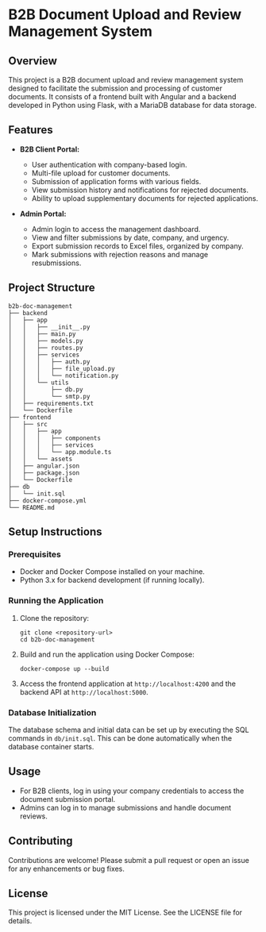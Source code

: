 # B2B Document Upload and Review Management System

## Overview
This project is a B2B document upload and review management system designed to facilitate the submission and processing of customer documents. It consists of a frontend built with Angular and a backend developed in Python using Flask, with a MariaDB database for data storage.

## Features
- **B2B Client Portal:**
  - User authentication with company-based login.
  - Multi-file upload for customer documents.
  - Submission of application forms with various fields.
  - View submission history and notifications for rejected documents.
  - Ability to upload supplementary documents for rejected applications.

- **Admin Portal:**
  - Admin login to access the management dashboard.
  - View and filter submissions by date, company, and urgency.
  - Export submission records to Excel files, organized by company.
  - Mark submissions with rejection reasons and manage resubmissions.

## Project Structure
```
b2b-doc-management
├── backend
│   ├── app
│   │   ├── __init__.py
│   │   ├── main.py
│   │   ├── models.py
│   │   ├── routes.py
│   │   ├── services
│   │   │   ├── auth.py
│   │   │   ├── file_upload.py
│   │   │   └── notification.py
│   │   └── utils
│   │       ├── db.py
│   │       └── smtp.py
│   ├── requirements.txt
│   └── Dockerfile
├── frontend
│   ├── src
│   │   ├── app
│   │   │   ├── components
│   │   │   ├── services
│   │   │   └── app.module.ts
│   │   └── assets
│   ├── angular.json
│   ├── package.json
│   └── Dockerfile
├── db
│   └── init.sql
├── docker-compose.yml
└── README.md
```

## Setup Instructions

### Prerequisites
- Docker and Docker Compose installed on your machine.
- Python 3.x for backend development (if running locally).

### Running the Application
1. Clone the repository:
   ```
   git clone <repository-url>
   cd b2b-doc-management
   ```

2. Build and run the application using Docker Compose:
   ```
   docker-compose up --build
   ```

3. Access the frontend application at `http://localhost:4200` and the backend API at `http://localhost:5000`.

### Database Initialization
The database schema and initial data can be set up by executing the SQL commands in `db/init.sql`. This can be done automatically when the database container starts.

## Usage
- For B2B clients, log in using your company credentials to access the document submission portal.
- Admins can log in to manage submissions and handle document reviews.

## Contributing
Contributions are welcome! Please submit a pull request or open an issue for any enhancements or bug fixes.

## License
This project is licensed under the MIT License. See the LICENSE file for details.